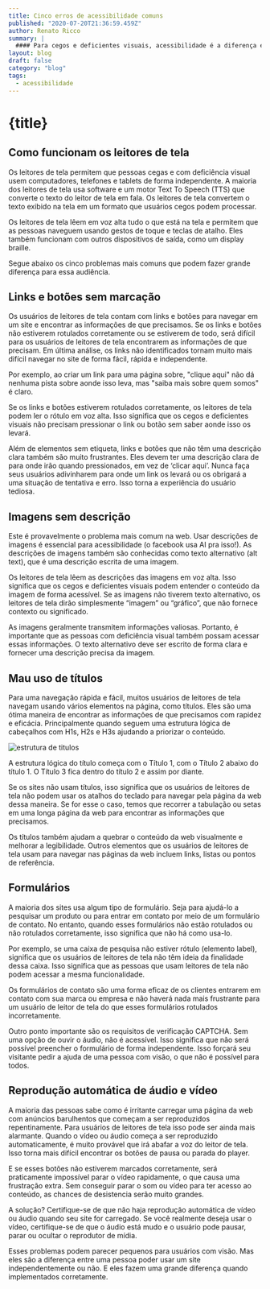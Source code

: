 ```yaml
---
title: Cinco erros de acessibilidade comuns
published: "2020-07-20T21:36:59.459Z"
author: Renato Ricco
summary: |
  #### Para cegos e deficientes visuais, acessibilidade é a diferença entre poder ou não usar um site.
layout: blog
draft: false
category: "blog"
tags:
  - acessibilidade
---
```


# {title}

## Como funcionam os leitores de tela

Os leitores de tela permitem que pessoas cegas e com deficiência visual usem computadores, telefones e tablets de forma independente. A maioria dos leitores de tela usa software e um motor Text To Speech (TTS) que converte o texto do leitor de tela em fala. Os leitores de tela convertem o texto exibido na tela em um formato que usuários cegos podem processar.

Os leitores de tela lêem em voz alta tudo o que está na tela e permitem que as pessoas naveguem usando gestos de toque e teclas de atalho. Eles também funcionam com outros dispositivos de saída, como um display braille.

Segue abaixo os cinco problemas mais comuns que podem fazer grande diferença para essa audiência.

## Links e botões sem marcação

Os usuários de leitores de tela contam com links e botões para navegar em um site e encontrar as informações de que precisamos. Se os links e botões não estiverem rotulados corretamente ou se estiverem de todo, será difícil para os usuários de leitores de tela encontrarem as informações de que precisam. Em última análise, os links não identificados tornam muito mais difícil navegar no site de forma fácil, rápida e independente.

Por exemplo, ao criar um link para uma página sobre, "clique aqui" não dá nenhuma pista sobre aonde isso leva, mas "saiba mais sobre quem somos" é claro.

Se os links e botões estiverem rotulados corretamente, os leitores de tela podem ler o rótulo em voz alta. Isso significa que os cegos e deficientes visuais não precisam pressionar o link ou botão sem saber aonde isso os levará.

Além de elementos sem etiqueta, links e botões que não têm uma descrição clara também são muito frustrantes. Eles devem ter uma descrição clara de para onde irão quando pressionados, em vez de ‘clicar aqui’. Nunca faça seus usuários adivinharem para onde um link os levará ou os obrigará a uma situação de tentativa e erro. Isso torna a experiência do usuário tediosa.

## Imagens sem descrição

Este é provavelmente o problema mais comum na web. Usar descrições de imagens é essencial para acessibilidade (o facebook usa AI pra isso!). As descrições de imagens também são conhecidas como texto alternativo (alt text), que é uma descrição escrita de uma imagem.

Os leitores de tela lêem as descrições das imagens em voz alta. Isso significa que os cegos e deficientes visuais podem entender o conteúdo da imagem de forma acessível. Se as imagens não tiverem texto alternativo, os leitores de tela dirão simplesmente “imagem” ou “gráfico”, que não fornece contexto ou significado.

As imagens geralmente transmitem informações valiosas. Portanto, é importante que as pessoas com deficiência visual também possam acessar essas informações. O texto alternativo deve ser escrito de forma clara e fornecer uma descrição precisa da imagem.

## Mau uso de títulos

Para uma navegação rápida e fácil, muitos usuários de leitores de tela navegam usando vários elementos na página, como títulos. Eles são uma ótima maneira de encontrar as informações de que precisamos com rapidez e eficácia. Principalmente quando seguem uma estrutura lógica de cabeçalhos com H1s, H2s e H3s ajudando a priorizar o conteúdo.

![estrutura de titulos](https://bighack.org/wp-content/uploads/2020/05/Headings@2x-1536x970.jpg)

A estrutura lógica do título começa com o Título 1, com o Título 2 abaixo do título 1. O Título 3 fica dentro do título 2 e assim por diante.

Se os sites não usam títulos, isso significa que os usuários de leitores de tela não podem usar os atalhos do teclado para navegar pela página da web dessa maneira. Se for esse o caso, temos que recorrer a tabulação ou setas em uma longa página da web para encontrar as informações que precisamos.

Os títulos também ajudam a quebrar o conteúdo da web visualmente e melhorar a legibilidade. Outros elementos que os usuários de leitores de tela usam para navegar nas páginas da web incluem links, listas ou pontos de referência.

## Formulários

A maioria dos sites usa algum tipo de formulário. Seja para ajudá-lo a pesquisar um produto ou para entrar em contato por meio de um formulário de contato. No entanto, quando esses formulários não estão rotulados ou não rotulados corretamente, isso significa que não há como usa-lo.

Por exemplo, se uma caixa de pesquisa não estiver rótulo (elemento label), significa que os usuários de leitores de tela não têm ideia da finalidade dessa caixa. Isso significa que as pessoas que usam leitores de tela não podem acessar a mesma funcionalidade.

Os formulários de contato são uma forma eficaz de os clientes entrarem em contato com sua marca ou empresa e não haverá nada mais frustrante para um usuário de leitor de tela do que esses formulários rotulados incorretamente.

Outro ponto importante são os requisitos de verificação CAPTCHA. Sem uma opção de ouvir o áudio, não é acessível. Isso significa que não será possível preencher o formulário de forma independente. Isso forçará seu visitante pedir a ajuda de uma pessoa com visão, o que não é possível para todos.

## Reprodução automática de áudio e vídeo

A maioria das pessoas sabe como é irritante carregar uma página da web com anúncios barulhentos que começam a ser reproduzidos repentinamente. Para usuários de leitores de tela isso pode ser ainda mais alarmante. Quando o vídeo ou áudio começa a ser reproduzido automaticamente, é muito provável que irá abafar a voz do leitor de tela. Isso torna mais difícil encontrar os botões de pausa ou parada do player.

E se esses botões não estiverem marcados corretamente, será praticamente impossível parar o vídeo rapidamente, o que causa uma frustração extra. Sem conseguir parar o som ou vídeo para ter acesso ao conteúdo, as chances de desistencia serão muito grandes.

A solução? Certifique-se de que não haja reprodução automática de vídeo ou áudio quando seu site for carregado. Se você realmente deseja usar o vídeo, certifique-se de que o áudio está mudo e o usuário pode pausar, parar ou ocultar o reprodutor de mídia.

Esses problemas podem parecer pequenos para usuários com visão. Mas eles são a diferença entre uma pessoa poder usar um site independentemente ou não. E eles fazem uma grande diferença quando implementados corretamente.
